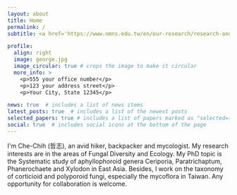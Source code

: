 ```yaml
---
layout: about
title: Home
permalink: /
subtitle: <a href='https://www.nmns.edu.tw/en/our-research/research-and-writing/detail?id=A145&no=17'>National Museum of Natural Science</a>, Biology Department, Fungi and Lichens Division.

profile:
  align: right
  image: george.jpg
  image_circular: true # crops the image to make it circular
  more_info: >
    <p>555 your office number</p>
    <p>123 your address street</p>
    <p>Your City, State 12345</p>

news: true  # includes a list of news items
latest_posts: true  # includes a list of the newest posts
selected_papers: true # includes a list of papers marked as "selected={true}"
social: true  # includes social icons at the bottom of the page
---
```


I'm Che-Chih (哲志), an avid hiker, backpacker and mycologist. My research interests are in the areas of Fungal Diversity and Ecology. My PhD topic is the Systematic study of aphyllophoroid genera Ceriporia, Paratrichaptum, Phanerochaete and Xylodon in East Asia. Besides, I work on the taxonomy of corticioid and polyporoid fungi, especially the mycoflora in Taiwan. Any opportunity for collaboration is welcome. 
